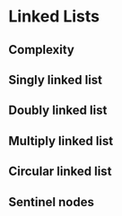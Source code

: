 # Linked Lists
## Complexity

## Singly linked list
## Doubly linked list
## Multiply linked list
## Circular linked list
## Sentinel nodes

